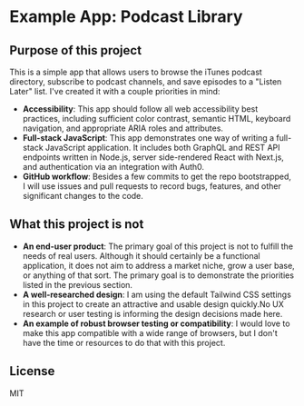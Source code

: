 # Example App: Podcast Library

## Purpose of this project

This is a simple app that allows users to browse the iTunes podcast directory, subscribe to podcast channels, and save episodes to a "Listen Later" list. I've created it with a couple priorities in mind:

- **Accessibility**: This app should follow all web accessibility best practices, including sufficient color contrast, semantic HTML, keyboard navigation, and appropriate ARIA roles and attributes.
- **Full-stack JavaScript**: This app demonstrates one way of writing a full-stack JavaScript application. It includes both GraphQL and REST API endpoints written in Node.js, server side-rendered React with Next.js, and authentication via an integration with Auth0.
- **GitHub workflow**: Besides a few commits to get the repo bootstrapped, I will use issues and pull requests to record bugs, features, and other significant changes to the code.

## What this project is not

- **An end-user product**: The primary goal of this project is not to fulfill the needs of real users. Although it should certainly be a functional application, it does not aim to address a market niche, grow a user base, or anything of that sort. The primary goal is to demonstrate the priorities listed in the previous section.
- **A well-researched design**: I am using the default Tailwind CSS settings in this project to create an attractive and usable design quickly.No UX research or user testing is informing the design decisions made here.
- **An example of robust browser testing or compatibility**: I would love to make this app compatible with a wide range of browsers, but I don't have the time or resources to do that with this project.

## License
MIT
